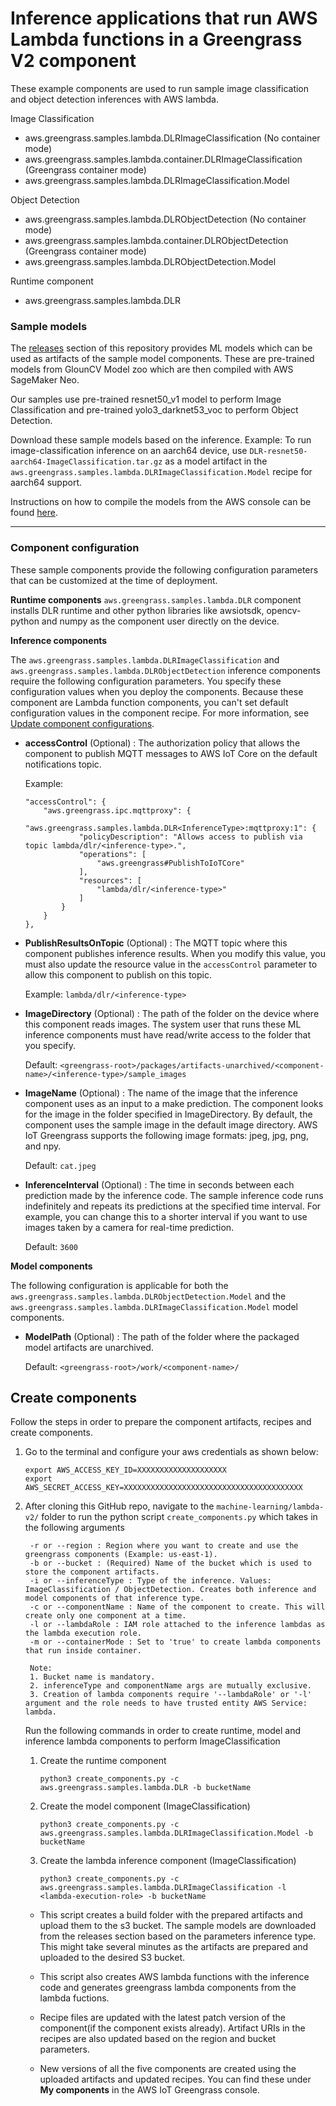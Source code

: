 # Inference applications that run AWS Lambda functions in a Greengrass V2 component 

These example components are used to run sample image classification and object detection inferences with AWS lambda.


Image Classification 
 - aws.greengrass.samples.lambda.DLRImageClassification (No container mode)
 - aws.greengrass.samples.lambda.container.DLRImageClassification (Greengrass container mode)
 - aws.greengrass.samples.lambda.DLRImageClassification.Model

Object Detection
 - aws.greengrass.samples.lambda.DLRObjectDetection (No container mode)
 - aws.greengrass.samples.lambda.container.DLRObjectDetection (Greengrass container mode)
 - aws.greengrass.samples.lambda.DLRObjectDetection.Model

Runtime component 
- aws.greengrass.samples.lambda.DLR 

### Sample models   

The [releases](https://github.com/aws-greengrass/aws-greengrass-component-examples/releases/) section of this repository provides ML models which can be used as artifacts of the sample model components. These are
pre-trained models from GlounCV Model zoo which are then compiled with AWS SageMaker Neo.

Our samples use pre-trained resnet50_v1 model to perform Image Classification and pre-trained yolo3_darknet53_voc to perform Object Detection. 

Download these sample models based on the inference. Example: To run image-classification inference on an aarch64 device, use `DLR-resnet50-aarch64-ImageClassification.tar.gz` as a model artifact in the `aws.greengrass.samples.lambda.DLRImageClassification.Model` recipe for aarch64 support.

Instructions on how to compile the models from the AWS console can be found [here](https://docs.aws.amazon.com/sagemaker/latest/dg/neo-job-compilation-console.html).

---
### Component configuration
These sample components provide the following configuration parameters that can be customized at the time of deployment. 

**Runtime components**
`aws.greengrass.samples.lambda.DLR` component installs DLR runtime and other python libraries like awsiotsdk, opencv-python and numpy as the component user directly on the device. 

**Inference components**

The `aws.greengrass.samples.lambda.DLRImageClassification` and `aws.greengrass.samples.lambda.DLRObjectDetection` inference components require the following configuration parameters. You specify these configuration values when you deploy the components. Because these component are Lambda function components, you can't set default configuration values in the component recipe. For more information, see [Update component configurations](https://docs.aws.amazon.com/greengrass/v2/developerguide/update-component-configurations.html).

- **accessControl** (Optional) : The authorization policy that allows the component to publish MQTT messages to AWS IoT Core on the default notifications topic.

    Example:
    ```
    "accessControl": {
        "aws.greengrass.ipc.mqttproxy": {
            "aws.greengrass.samples.lambda.DLR<InferenceType>:mqttproxy:1": {
                "policyDescription": "Allows access to publish via topic lambda/dlr/<inference-type>.",
                "operations": [
                    "aws.greengrass#PublishToIoTCore"
                ],
                "resources": [
                    "lambda/dlr/<inference-type>"
                ]
            }
        }
    },
    ```

- **PublishResultsOnTopic** (Optional) : The MQTT topic where this component publishes inference results. When you modify this value, you must also update the resource value in the `accessControl` parameter to allow this component to publish on this topic.

    Example: `lambda/dlr/<inference-type>`

- **ImageDirectory** (Optional) : The path of the folder on the device where this component reads images. The system user that runs these ML inference components must have read/write access to the folder that you specify.

    Default: `<greengrass-root>/packages/artifacts-unarchived/<component-name>/<inference-type>/sample_images`
    
- **ImageName** (Optional) : The name of the image that the inference component uses as an input to a make prediction. The component looks for the image in the folder specified in ImageDirectory. By default, the component uses the sample image in the default image directory. AWS IoT Greengrass supports the following image formats: jpeg, jpg, png, and npy.

    Default: `cat.jpeg`

- **InferenceInterval** (Optional) : The time in seconds between each prediction made by the inference code. The sample inference code runs indefinitely and repeats its predictions at the specified time interval. For example, you can change this to a shorter interval if you want to use images taken by a camera for real-time prediction.

    Default: `3600`

**Model components**

The following configuration is applicable for both the `aws.greengrass.samples.lambda.DLRObjectDetection.Model` and the `aws.greengrass.samples.lambda.DLRImageClassification.Model` model components.

- **ModelPath** (Optional) : The path of the folder where the packaged model artifacts are unarchived. 

    Default: `<greengrass-root>/work/<component-name>/`


## Create components

Follow the steps in order to prepare the component artifacts, recipes and create components. 

1. Go to the terminal and configure your aws credentials as shown below:
    ```
    export AWS_ACCESS_KEY_ID=XXXXXXXXXXXXXXXXXXXX
    export AWS_SECRET_ACCESS_KEY=XXXXXXXXXXXXXXXXXXXXXXXXXXXXXXXXXXXXXXXX
    ```
2. After cloning this GitHub repo, navigate to the `machine-learning/lambda-v2/` folder to run the python script `create_components.py` which takes in the following arguments


        -r or --region : Region where you want to create and use the greengrass components (Example: us-east-1).
        -b or --bucket : (Required) Name of the bucket which is used to store the component artifacts.
        -i or --inferenceType : Type of the inference. Values: ImageClassification / ObjectDetection. Creates both inference and model components of that inference type.
        -c or --componentName : Name of the component to create. This will create only one component at a time.
        -l or --lambdaRole : IAM role attached to the inference lambdas as the lambda execution role.
        -m or --containerMode : Set to 'true' to create lambda components that run inside container.      

        Note: 
        1. Bucket name is mandatory. 
        2. inferenceType and componentName args are mutually exclusive. 
        3. Creation of lambda components require '--lambdaRole' or '-l' argument and the role needs to have trusted entity AWS Service: lambda. 
       

    Run the following commands in order to create runtime, model and inference lambda components to perform ImageClassification

    1.  Create the runtime component 

        `python3 create_components.py -c aws.greengrass.samples.lambda.DLR -b bucketName`

    2.  Create the model component (ImageClassification)

        `python3 create_components.py -c aws.greengrass.samples.lambda.DLRImageClassification.Model -b bucketName` 

    3.  Create the lambda inference component (ImageClassification)

        `python3 create_components.py -c aws.greengrass.samples.lambda.DLRImageClassification -l <lambda-execution-role> -b bucketName` 


    - This script creates a build folder with the prepared artifacts and upload them to the s3 bucket. The sample models are downloaded from the releases section based on the parameters inference type. This might take several minutes as the artifacts are prepared and uploaded to the desired S3 bucket. 

    - This script also creates AWS lambda functions with the inference code and generates greengrass lambda components from the lambda fuctions.

    - Recipe files are updated with the latest patch version of the component(if the component exists already). Artifact URIs in the recipes are also updated based on the region and bucket parameters.

    - New versions of all the five components are created using the uploaded artifacts and updated recipes. You can find these under <b>My components</b> in the AWS IoT Greengrass console.


